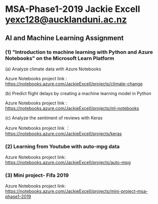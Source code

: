 # MSA-Phase1-2019  Jackie Excell yexc128@aucklanduni.ac.nz
## AI and Machine Learning Assignment
### (1) "Introduction to machine learning with Python and Azure Notebooks" on the Microsoft Learn Platform

(a) Analyze climate data with Azure Notebooks

Azure Notebooks project link : https://notebooks.azure.com/JackieExcell/projects/climate-change

(b) Predict flight delays by creating a machine learning model in Python

Azure Notebooks project link : https://notebooks.azure.com/JackieExcell/projects/ml-notebooks

(c) Analyze the sentiment of reviews with Keras

Azure Notebooks project link ： https://notebooks.azure.com/JackieExcell/projects/keras

### (2) Learning from Youtube with auto-mpg data

Azure Notebooks project link: https://notebooks.azure.com/JackieExcell/projects/auto-mpg

### (3) Mini project- Fifa 2019

Azure Notebooks project link: https://notebooks.azure.com/JackieExcell/projects/mini-project-msa-phase1-2019
